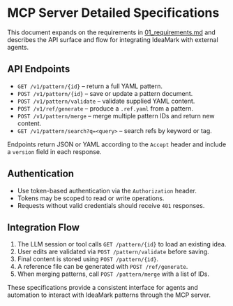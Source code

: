 # MCP Server Detailed Specifications

This document expands on the requirements in [01_requirements.md](01_requirements.md) and describes the API surface and flow for integrating IdeaMark with external agents.

## API Endpoints
- `GET /v1/pattern/{id}` – return a full YAML pattern.
- `POST /v1/pattern/{id}` – save or update a pattern document.
- `POST /v1/pattern/validate` – validate supplied YAML content.
- `POST /v1/ref/generate` – produce a `.ref.yaml` from a pattern.
- `POST /v1/pattern/merge` – merge multiple pattern IDs and return new content.
- `GET /v1/pattern/search?q=<query>` – search refs by keyword or tag.

Endpoints return JSON or YAML according to the `Accept` header and include a `version` field in each response.

## Authentication
- Use token-based authentication via the `Authorization` header.
- Tokens may be scoped to read or write operations.
- Requests without valid credentials should receive `401` responses.

## Integration Flow
1. The LLM session or tool calls `GET /pattern/{id}` to load an existing idea.
2. User edits are validated via `POST /pattern/validate` before saving.
3. Final content is stored using `POST /pattern/{id}`.
4. A reference file can be generated with `POST /ref/generate`.
5. When merging patterns, call `POST /pattern/merge` with a list of IDs.

These specifications provide a consistent interface for agents and automation to interact with IdeaMark patterns through the MCP server.
